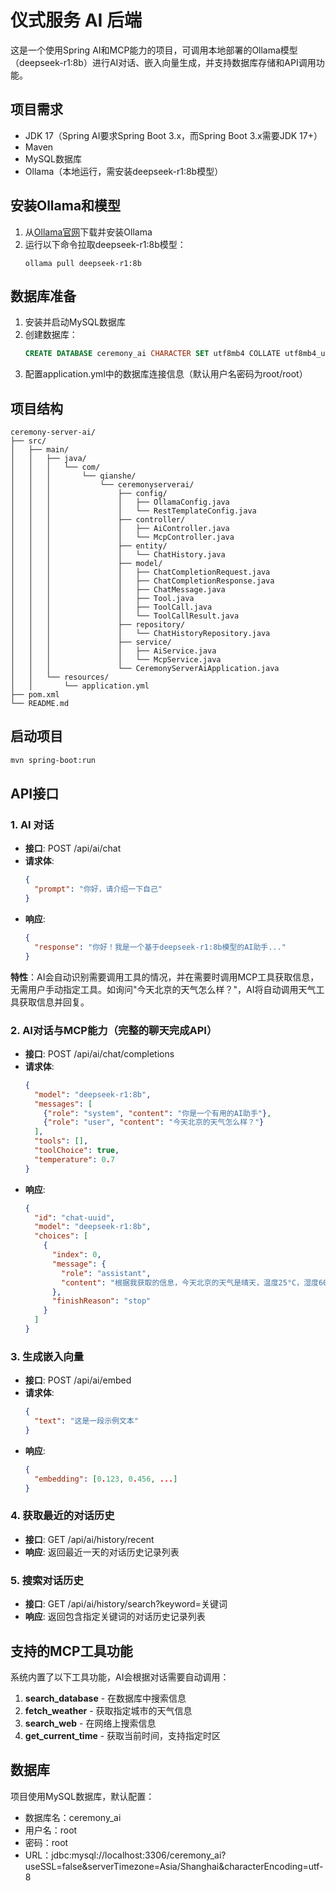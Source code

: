 # 仪式服务 AI 后端

这是一个使用Spring AI和MCP能力的项目，可调用本地部署的Ollama模型（deepseek-r1:8b）进行AI对话、嵌入向量生成，并支持数据库存储和API调用功能。

## 项目需求

- JDK 17（Spring AI要求Spring Boot 3.x，而Spring Boot 3.x需要JDK 17+）
- Maven
- MySQL数据库
- Ollama（本地运行，需安装deepseek-r1:8b模型）

## 安装Ollama和模型

1. 从[Ollama官网](https://ollama.ai/)下载并安装Ollama
2. 运行以下命令拉取deepseek-r1:8b模型：
   ```
   ollama pull deepseek-r1:8b
   ```

## 数据库准备

1. 安装并启动MySQL数据库
2. 创建数据库：
   ```sql
   CREATE DATABASE ceremony_ai CHARACTER SET utf8mb4 COLLATE utf8mb4_unicode_ci;
   ```
3. 配置application.yml中的数据库连接信息（默认用户名密码为root/root）

## 项目结构

```
ceremony-server-ai/
├── src/
│   ├── main/
│   │   ├── java/
│   │   │   └── com/
│   │   │       └── qianshe/
│   │   │           └── ceremonyserverai/
│   │   │               ├── config/
│   │   │               │   ├── OllamaConfig.java
│   │   │               │   └── RestTemplateConfig.java
│   │   │               ├── controller/
│   │   │               │   ├── AiController.java
│   │   │               │   └── McpController.java
│   │   │               ├── entity/
│   │   │               │   └── ChatHistory.java
│   │   │               ├── model/
│   │   │               │   ├── ChatCompletionRequest.java
│   │   │               │   ├── ChatCompletionResponse.java
│   │   │               │   ├── ChatMessage.java
│   │   │               │   ├── Tool.java
│   │   │               │   ├── ToolCall.java
│   │   │               │   └── ToolCallResult.java
│   │   │               ├── repository/
│   │   │               │   └── ChatHistoryRepository.java
│   │   │               ├── service/
│   │   │               │   ├── AiService.java
│   │   │               │   └── McpService.java
│   │   │               └── CeremonyServerAiApplication.java
│   │   └── resources/
│   │       └── application.yml
├── pom.xml
└── README.md
```

## 启动项目

```bash
mvn spring-boot:run
```

## API接口

### 1. AI 对话

- **接口**: POST /api/ai/chat
- **请求体**:
  ```json
  {
    "prompt": "你好，请介绍一下自己"
  }
  ```
- **响应**:
  ```json
  {
    "response": "你好！我是一个基于deepseek-r1:8b模型的AI助手..."
  }
  ```

**特性**：AI会自动识别需要调用工具的情况，并在需要时调用MCP工具获取信息，无需用户手动指定工具。如询问"今天北京的天气怎么样？"，AI将自动调用天气工具获取信息并回复。

### 2. AI对话与MCP能力（完整的聊天完成API）

- **接口**: POST /api/ai/chat/completions
- **请求体**:
  ```json
  {
    "model": "deepseek-r1:8b",
    "messages": [
      {"role": "system", "content": "你是一个有用的AI助手"},
      {"role": "user", "content": "今天北京的天气怎么样？"}
    ],
    "tools": [],
    "toolChoice": true,
    "temperature": 0.7
  }
  ```
- **响应**:
  ```json
  {
    "id": "chat-uuid",
    "model": "deepseek-r1:8b",
    "choices": [
      {
        "index": 0,
        "message": {
          "role": "assistant",
          "content": "根据我获取的信息，今天北京的天气是晴天，温度25°C，湿度60%。"
        },
        "finishReason": "stop"
      }
    ]
  }
  ```

### 3. 生成嵌入向量

- **接口**: POST /api/ai/embed
- **请求体**:
  ```json
  {
    "text": "这是一段示例文本"
  }
  ```
- **响应**:
  ```json
  {
    "embedding": [0.123, 0.456, ...]
  }
  ```

### 4. 获取最近的对话历史

- **接口**: GET /api/ai/history/recent
- **响应**: 返回最近一天的对话历史记录列表

### 5. 搜索对话历史

- **接口**: GET /api/ai/history/search?keyword=关键词
- **响应**: 返回包含指定关键词的对话历史记录列表

## 支持的MCP工具功能

系统内置了以下工具功能，AI会根据对话需要自动调用：

1. **search_database** - 在数据库中搜索信息
2. **fetch_weather** - 获取指定城市的天气信息
3. **search_web** - 在网络上搜索信息
4. **get_current_time** - 获取当前时间，支持指定时区

## 数据库

项目使用MySQL数据库，默认配置：

- 数据库名：ceremony_ai
- 用户名：root
- 密码：root
- URL：jdbc:mysql://localhost:3306/ceremony_ai?useSSL=false&serverTimezone=Asia/Shanghai&characterEncoding=utf-8 